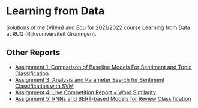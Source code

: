 # Learning from Data

Solutions of me (Vilém) and Edu for 2021/2022 course Learning from Data at RUG (Rijksuniversiteit Groningen).

## Other Reports

- [Assignment 1: Comparison of Baseline Models For Sentiment and Topic Classification](meta/ass1.pdf)
- [Assignment 3: Analysis and Parameter Search for Sentiment Classification with SVM](meta/ass3.pdf)
- [Assignment 4: Live Competition Report + Word Similarity](meta/ass4.pdf)
- [Assignment 5: RNNs and BERT-based Models for Review Classification](meta/ass5.pdf)
